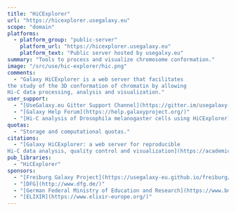 ```yaml
---
title: "HiCExplorer"
url: "https://hicexplorer.usegalaxy.eu"
scope: "domain"
platforms:
  - platform_group: "public-server"
    platform_url: "https://hicexplorer.usegalaxy.eu"
    platform_text: "Public server hosted by usegalxy.eu"
summary: "Tools to process and visualize chromosome conformation."
image: "/src/use/hic-explorer/hic.png"
comments:
  - "Galaxy HiCExplorer is a web server that facilitates
the study of the 3D conformation of chromatin by allowing
Hi-C data processing, analysis and visualization."
user_support:
  - "[UseGalaxy.eu Gitter Support Channel](https://gitter.im/usegalaxy-eu/Lobby)"
  - "[Galaxy Help Forum](https://help.galaxyproject.org/)"
  - "[Hi-C analysis of Drosophila melanogaster cells using HiCExplorer](https://galaxyproject.github.io/training-material/topics/epigenetics/tutorials/hicexplorer/tutorial.html) tutorial and [example history](https://hicexplorer.usegalaxy.eu/u/joachim-wolff/h/drosophila-melanogaster-hi-c-training)"
quotas:
  - "Storage and computational quotas."
citations:
  - "[Galaxy HiCExplorer: a web server for reproducible
Hi-C data analysis, quality control and visualization](https://academic.oup.com/nar/article/46/W1/W11/5036837), Joachim Wolff, Vivek Bhardwaj, Stephan Nothjunge, Gautier Richard, Gina Renschler, Ralf Gilsbach, Thomas Manke, Rolf Backofen,  Fidel Ramírez, and [Björn A Grüning](/src/people/bjoern-gruening/index.md), *Nucleic Acids Research*, Volume 46, Issue W1, 2 July 2018, Pages W11–W16, doi:10.1093/nar/gky504"
pub_libraries:
  - "HiCExplorer"
sponsors:
  - "[Freiburg Galaxy Project](https://usegalaxy-eu.github.io/freiburg/)"
  - "[DFG](http://www.dfg.de/)"
  - "[German Federal Ministry of Education and Research](https://www.bmbf.de/)"
  - "[ELIXIR](https://www.elixir-europe.org/)"
---
```

